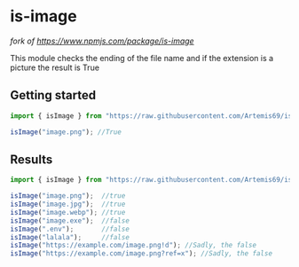 # is-image

*fork of https://www.npmjs.com/package/is-image*

This module checks the ending of the file name and if the extension is a picture the result is True

## Getting started
```ts
import { isImage } from "https://raw.githubusercontent.com/Artemis69/is-image/master/mod.ts";

isImage("image.png"); //True
````

## Results

````ts
import { isImage } from "https://raw.githubusercontent.com/Artemis69/is-image/master/mod.ts";

isImage("image.png");  //true
isImage("image.jpg");  //true
isImage("image.webp"); //true
isImage("image.exe");  //false
isImage(".env");       //false
isImage("lalala");     //false
isImage("https://example.com/image.png!d"); //Sadly, the false
isImage("https://example.com/image.png?ref=x"); //Sadly, the false
````